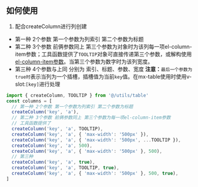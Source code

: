 ## 如何使用
1. 配合createColumn进行列创建
- 第一种 2个参数 第一个参数为列索引 第二个参数为标题  
- 第二种 3个参数 前俩参数同上 第三个参数为对象时为该列每一项el-column-item参数；工具函数提供了`TOOLTIP`对象可直接传递第三个参数，或解构使用[el-column-item参数](https://element.eleme.io/#/zh-CN/component/table#table-column-attributes)。当第三个参数为数字时为该列宽度。
- 第三种 4个参数与上同 分别为 索引、标题、参数、宽度
**注意：**`最后一个参数为true时`表示当列为一个插槽，插槽值为当前`key`值。在mx-table使用时使用v-slot:`[key]`进行处理
```js
import { createColumn, TOOLTIP } from '@/utils/table'
const columns = [
  // 第一种 2个参数 第一个参数为列索引 第二个参数为标题
  createColumn('key', 'a'),
  // 第二种 3个参数 前俩参数同上 第三个参数为每一项el-column-item参数
  // 工具函数提供了
  createColumn('key', 'a', TOOLTIP),
  createColumn('key', 'a', { 'max-width': '500px' }),
  createColumn('key', 'a', { 'max-width': '500px', ...TOOLTIP }),
  createColumn('key', 'a', 500),
  createColumn('key', 'a', { 'max-width': '500px' }, 500),
  // 第三种
  createColumn('key', 'a', true),
  createColumn('key', 'a', TOOLTIP, true),
  createColumn('key', 'a', { 'max-width': '500px' }, 500, true),
]
```